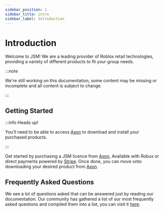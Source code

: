 ```yaml
---
sidebar_position: 1
sidebar_title: intro
sidebar_label: Introduction
---
```


# Introduction
Welcome to JSM! We are a leading provider of Roblox retail technologies, providing a variety of different products to fit your group needs.

:::note

We're still working on this documentation, some content may be missing or incomplete and all content is subject to change.

:::

## Getting Started

:::info Heads up!

You'll need to be able to access [Axon](https://axon.whitehill.club) to download and install your purchased products.

:::

Get started by purchasing a JSM licence from [Axon](https://axon.whitehill.club), Available with Robux or direct payments powered by [Stripe](https://stripe.com/gb). Once done, you can move onto downloading your desired product from [Axon](https://axon.whitehill.club).

## Frequently Asked Questions
We see a lot of questions asked that can be answered just by reading our documentation. Our community has gathered a list of our most frequently asked questions and compiled them into a list, you can visit it [here](./faq.md).
